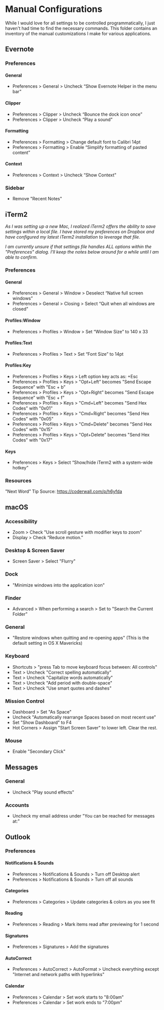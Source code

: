 # Manual Configurations
While I would love for all settings to be controlled programmatically, I just
haven't had time to find the necessary commands. This folder contains an
inventory of the manual customizations I make for various applications.


## Evernote

### Preferences

#### General
* Preferences > General > Uncheck “Show Evernote Helper in the menu bar"

#### Clipper
* Preferences > Clipper > Uncheck “Bounce the dock icon once”
* Preferences > Clipper > Uncheck “Play a sound"

#### Formatting
* Preferences > Formatting > Change default font to Calibri 14pt
* Preferences > Formatting > Enable “Simplify formatting of pasted content”

#### Context
* Preferences > Context > Uncheck “Show Context"

### Sidebar
* Remove "Recent Notes"


## iTerm2
*As I was setting up a new Mac, I realized iTerm2 offers the ability to save settings
within a local file. I have stored my preferences on Dropbox and have configured
my latest iTerm2 installation to leverage that file.*

*I am currently unsure if that settings file handles ALL options within the
"Preferences" dialog. I'll keep the notes below around for a while until
I am able to confirm.*

### Preferences

#### General
* Preferences > General > Window > Deselect “Native full screen windows”
* Preferences > General > Closing > Select “Quit when all windows are closed"

#### Profiles:Window
* Preferences > Profiles > Window > Set “Window Size” to 140 x 33

#### Profiles:Text
* Preferences > Profiles > Text > Set “Font Size” to 14pt

#### Profiles:Key
* Preferences > Profiles > Keys > Left option key acts as: +Esc
* Preferences > Profiles > Keys > "Opt+Left” becomes "Send Escape Sequence” with "Esc + b”
* Preferences > Profiles > Keys > "Opt+Right” becomes "Send Escape Sequence” with "Esc + f"
* Preferences > Profiles > Keys > "Cmd+Left" becomes "Send Hex Codes" with "0x01"
* Preferences > Profiles > Keys > "Cmd+Right" becomes "Send Hex Codes" with "0x05"
* Preferences > Profiles > Keys > "Cmd+Delete" becomes "Send Hex Codes" with "0x15"
* Preferences > Profiles > Keys > "Opt+Delete" becomes "Send Hex Codes" with "0x17"

#### Keys
* Preferences > Keys > Select “Show/hide iTerm2 with a system-wide hotkey”

### Resources
"Next Word” Tip Source: https://coderwall.com/p/h6yfda


## macOS

### Accessibility
* Zoom > Check "Use scroll gesture with modifier keys to zoom"
* Display > Check “Reduce motion.”

### Desktop & Screen Saver
* Screen Saver > Select "Flurry"

### Dock
* "Minimize windows into the application icon"

### Finder
* Advanced > When performing a search > Set to "Search the Current Folder"

### General
* "Restore windows when quitting and re-opening apps" (This is the default setting in OS X Mavericks)

### Keyboard
* Shortcuts > "press Tab to move keyboard focus between: All controls"
* Text > Uncheck "Correct spelling automatically"
* Text > Uncheck "Capitalize words automatically"
* Text > Uncheck "Add period with double-space"
* Text > Uncheck "Use smart quotes and dashes"

### Mission Control
* Dashboard > Set "As Space"
* Uncheck "Automatically rearrange Spaces based on most recent use"
* Set "Show Dashboard" to F4
* Hot Corners > Assign "Start Screen Saver" to lower left. Clear the rest.

### Mouse
* Enable "Secondary Click"


## Messages

### General
* Uncheck "Play sound effects"

### Accounts
* Uncheck my email address under "You can be reached for messages at:"


## Outlook

### Preferences

#### Notifications & Sounds
* Preferences > Notifications & Sounds > Turn off Desktop alert
* Preferences > Notifications & Sounds > Turn off all sounds

#### Categories
* Preferences > Categories > Update categories & colors as you see fit

#### Reading
* Preferences > Reading > Mark items read after previewing for 1 second

#### Signatures
* Preferences > Signatures > Add the signatures

#### AutoCorrect
* Preferences > AutoCorrect > AutoFormat > Uncheck everything except "Internet and network paths with hyperlinks"

#### Calendar
* Preferences > Calendar > Set work starts to "8:00am"
* Preferences > Calendar > Set work ends to "7:00pm"
